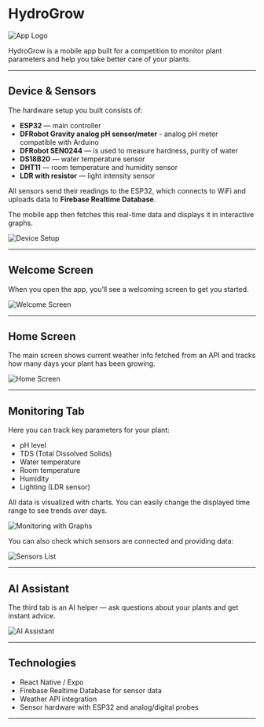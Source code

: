 # HydroGrow

![App Logo](path/to/logo-image.png)

HydroGrow is a mobile app built for a competition to monitor plant parameters and help you take better care of your plants.

---

## Device & Sensors

The hardware setup you built consists of:

- **ESP32** — main controller  
- **DFRobot Gravity analog pH sensor/meter** - analog pH meter compatible with Arduino
- **DFRobot SEN0244** — is used to measure hardness, purity of water
- **DS18B20** — water temperature sensor  
- **DHT11** — room temperature and humidity sensor  
- **LDR with resistor** — light intensity sensor  

All sensors send their readings to the ESP32, which connects to WiFi and uploads data to **Firebase Realtime Database**.

The mobile app then fetches this real-time data and displays it in interactive graphs.

![Device Setup](path/to/device-setup-photo.png)

---

## Welcome Screen

When you open the app, you’ll see a welcoming screen to get you started.

![Welcome Screen](path/to/welcome-screen.png)

---

## Home Screen

The main screen shows current weather info fetched from an API and tracks how many days your plant has been growing.

![Home Screen](path/to/home-screen.png)

---

## Monitoring Tab

Here you can track key parameters for your plant:

- pH level  
- TDS (Total Dissolved Solids)  
- Water temperature  
- Room temperature  
- Humidity  
- Lighting (LDR sensor)

All data is visualized with charts. You can easily change the displayed time range to see trends over days.

![Monitoring with Graphs](path/to/monitoring-graphs.png)

You can also check which sensors are connected and providing data:

![Sensors List](path/to/sensors-list.png)

---

## AI Assistant

The third tab is an AI helper — ask questions about your plants and get instant advice.

![AI Assistant](path/to/ai-assistant.png)

---

## Technologies

- React Native / Expo  
- Firebase Realtime Database for sensor data  
- Weather API integration  
- Sensor hardware with ESP32 and analog/digital probes  

---

